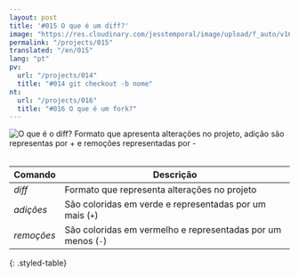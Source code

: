 ```yaml
---
layout: post
title: '#015 O que é um diff?'
image: "https://res.cloudinary.com/jesstemporal/image/upload/f_auto/v1642878672/gitfichas/pt/015/thumbnail_n0fvo0.jpg"
permalink: "/projects/015"
translated: "/en/015"
lang: "pt"
pv:
  url: "/projects/014"
  title: "#014 git checkout -b nome"
nt:
  url: "/projects/016"
  title: "#016 O que é um fork?"
---
```


<img alt="O que é o diff? Formato que apresenta alterações no projeto, adição são representas por + e remoções representadas por -" src="https://res.cloudinary.com/jesstemporal/image/upload/v1642878673/gitfichas/pt/015/full_fn95xg.jpg"><br><br>

| Comando | Descrição |
|---------|-----------|
| _diff_ | Formato que representa alterações no projeto |
| _adições_ | São coloridas em verde e representadas por um mais (`+`) |
| _remoções_ | São coloridas em vermelho e representadas por um menos (`-`) |
{: .styled-table}
